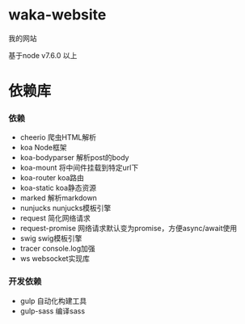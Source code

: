 # waka-website
我的网站

基于node v7.6.0 以上

# 依赖库

### 依赖

- cheerio 爬虫HTML解析
- koa Node框架
- koa-bodyparser 解析post的body
- koa-mount 将中间件挂载到特定url下
- koa-router koa路由
- koa-static koa静态资源
- marked 解析markdown
- nunjucks nunjucks模板引擎
- request 简化网络请求
- request-promise 网络请求默认变为promise，方便async/await使用
- swig swig模板引擎
- tracer console.log加强
- ws websocket实现库

### 开发依赖

- gulp 自动化构建工具
- gulp-sass 编译sass

